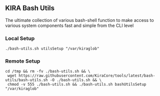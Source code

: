 ## KIRA Bash Utils

The ultimate collection of various bash-shell function to make access to various system components fast and simple from the CLI level


### Local Setup
```
./bash-utils.sh utilsSetup "/var/kiraglob"
```

### Remote Setup
```
cd /tmp && rm -fv ./bash-utils.sh && \
 wget https://raw.githubusercontent.com/KiraCore/tools/latest/bash-utils/bash-utils.sh -O ./bash-utils.sh && \
 chmod -v 555 ./bash-utils.sh && ./bash-utils.sh bashUtilsSetup "/var/kiraglob"
```
